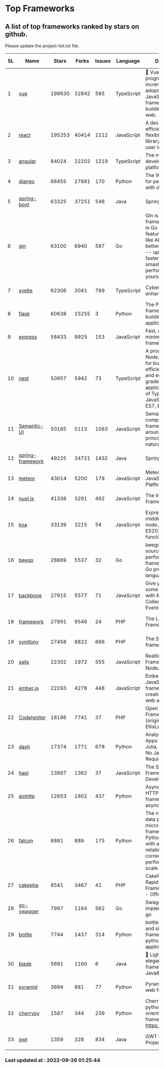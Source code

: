 # Top Frameworks
## A list of top frameworks ranked by stars on github.  
Please update the project-list.txt file.

| SL| Name  | Stars| Forks| Issues | Language | Description | Last Commit |
| --| ------| -----| ---- | ------ | -------- | ----------- | ----------- |
| 1 | [vue](https://github.com/vuejs/vue) | 199630 | 32842 | 585 | TypeScript | 🖖 Vue.js is a progressive, incrementally-adoptable JavaScript framework for building UI on the web. | 2022-09-01 06:31:31 |
| 2 | [react](https://github.com/facebook/react) | 195253 | 40414 | 1112 | JavaScript | A declarative, efficient, and flexible JavaScript library for building user interfaces. | 2022-09-24 00:34:17 |
| 3 | [angular](https://github.com/angular/angular) | 84024 | 22202 | 1219 | TypeScript | The modern web developer’s platform | 2022-09-23 21:44:38 |
| 4 | [django](https://github.com/django/django) | 66455 | 27881 | 170 | Python | The Web framework for perfectionists with deadlines. | 2022-09-25 18:23:01 |
| 5 | [spring-boot](https://github.com/spring-projects/spring-boot) | 63325 | 37251 | 546 | Java | Spring Boot | 2022-09-23 16:28:17 |
| 6 | [gin](https://github.com/gin-gonic/gin) | 63100 | 6940 | 597 | Go | Gin is a HTTP web framework written in Go (Golang). It features a Martini-like API with much better performance -- up to 40 times faster. If you need smashing performance, get yourself some Gin. | 2022-09-20 06:44:55 |
| 7 | [svelte](https://github.com/sveltejs/svelte) | 62306 | 3041 | 789 | TypeScript | Cybernetically enhanced web apps | 2022-09-22 15:25:04 |
| 8 | [flask](https://github.com/pallets/flask) | 60638 | 15255 | 3 | Python | The Python micro framework for building web applications. | 2022-09-18 11:53:47 |
| 9 | [express](https://github.com/expressjs/express) | 58433 | 9925 | 153 | JavaScript | Fast, unopinionated, minimalist web framework for node. | 2022-08-20 01:12:14 |
| 10 | [nest](https://github.com/nestjs/nest) | 50957 | 5942 | 73 | TypeScript | A progressive Node.js framework for building efficient, scalable, and enterprise-grade server-side applications on top of TypeScript & JavaScript (ES6, ES7, ES8) 🚀 | 2022-09-22 10:31:35 |
| 11 | [Semantic-UI](https://github.com/Semantic-Org/Semantic-UI) | 50185 | 5113 | 1063 | JavaScript | Semantic is a UI component framework based around useful principles from natural language. | 2022-09-12 16:12:52 |
| 12 | [spring-framework](https://github.com/spring-projects/spring-framework) | 49225 | 34721 | 1432 | Java | Spring Framework | 2022-09-25 17:31:06 |
| 13 | [meteor](https://github.com/meteor/meteor) | 43014 | 5200 | 178 | JavaScript | Meteor, the JavaScript App Platform | 2022-09-14 18:38:34 |
| 14 | [nuxt.js](https://github.com/nuxt/nuxt.js) | 41338 | 3291 | 492 | JavaScript | The Intuitive Vue(2) Framework | 2022-09-05 13:31:52 |
| 15 | [koa](https://github.com/koajs/koa) | 33139 | 3215 | 54 | JavaScript | Expressive middleware for node.js using ES2017 async functions | 2022-07-13 16:11:33 |
| 16 | [beego](https://github.com/beego/beego) | 28889 | 5537 | 32 | Go | beego is an open-source, high-performance web framework for the Go programming language. | 2022-09-14 08:37:19 |
| 17 | [backbone](https://github.com/jashkenas/backbone) | 27915 | 5577 | 71 | JavaScript | Give your JS App some Backbone with Models, Views, Collections, and Events | 2022-08-23 08:30:45 |
| 18 | [framework](https://github.com/laravel/framework) | 27891 | 9546 | 24 | PHP | The Laravel Framework. | 2022-09-23 21:18:24 |
| 19 | [symfony](https://github.com/symfony/symfony) | 27458 | 8822 | 666 | PHP | The Symfony PHP framework | 2022-09-23 16:36:37 |
| 20 | [sails](https://github.com/balderdashy/sails) | 22302 | 1972 | 555 | JavaScript | Realtime MVC Framework for Node.js | 2022-09-02 20:00:35 |
| 21 | [ember.js](https://github.com/emberjs/ember.js) | 22293 | 4278 | 448 | JavaScript | Ember.js - A JavaScript framework for creating ambitious web applications | 2022-09-23 16:49:51 |
| 22 | [CodeIgniter](https://github.com/bcit-ci/CodeIgniter) | 18186 | 7741 | 37 | PHP | Open Source PHP Framework (originally from EllisLab) | 2022-06-27 19:12:41 |
| 23 | [dash](https://github.com/plotly/dash) | 17374 | 1771 | 678 | Python | Analytical Web Apps for Python, R, Julia, and Jupyter. No JavaScript Required. | 2022-09-23 13:57:16 |
| 24 | [hapi](https://github.com/hapijs/hapi) | 13997 | 1362 | 37 | JavaScript | The Simple, Secure Framework Developers Trust | 2022-08-24 06:29:54 |
| 25 | [aiohttp](https://github.com/aio-libs/aiohttp) | 12853 | 1802 | 437 | Python | Asynchronous HTTP client/server framework for asyncio and Python | 2022-09-23 00:54:43 |
| 26 | [falcon](https://github.com/falconry/falcon) | 8881 | 889 | 175 | Python | The no-magic web data plane API and microservices framework for Python developers, with a focus on reliability, correctness, and performance at scale. | 2022-09-16 14:42:06 |
| 27 | [cakephp](https://github.com/cakephp/cakephp) | 8541 | 3467 | 41 | PHP | CakePHP: The Rapid Development Framework for PHP - Official Repository | 2022-09-25 16:16:45 |
| 28 | [go-swagger](https://github.com/go-swagger/go-swagger) | 7997 | 1164 | 562 | Go | Swagger 2.0 implementation for go | 2022-09-25 19:27:04 |
| 29 | [bottle](https://github.com/bottlepy/bottle) | 7744 | 1437 | 314 | Python | bottle.py is a fast and simple micro-framework for python web-applications. | 2022-09-05 15:24:52 |
| 30 | [blade](https://github.com/lets-blade/blade) | 5691 | 1160 | 6 | Java | :rocket: Lightning fast and elegant mvc framework for Java8 | 2022-05-10 12:38:06 |
| 31 | [pyramid](https://github.com/Pylons/pyramid) | 3694 | 881 | 77 | Python | Pyramid - A Python web framework | 2022-03-13 22:49:13 |
| 32 | [cherrypy](https://github.com/cherrypy/cherrypy) | 1587 | 344 | 239 | Python | CherryPy is a pythonic, object-oriented HTTP framework.      https://cherrypy.dev | 2022-07-17 20:36:25 |
| 33 | [gwt](https://github.com/gwtproject/gwt) | 1359 | 328 | 834 | Java | GWT Open Source Project | 2022-07-26 22:23:28 |

### Last updated at : 2022-09-26 01:25:44
